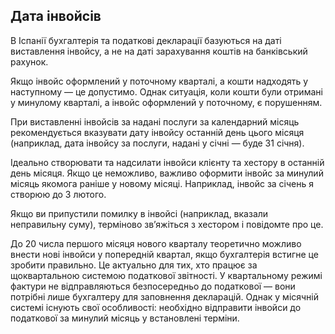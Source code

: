 ## Дата інвойсів

В Іспанії бухгалтерія та податкові декларації базуються на даті виставлення інвойсу, а не на даті зарахування коштів на
банківський рахунок.

Якщо інвойс оформлений у поточному кварталі, а кошти надходять у наступному — це допустимо. Однак ситуація, коли кошти
були отримані у минулому кварталі, а інвойс оформлений у поточному, є порушенням.

При виставленні інвойсів за надані послуги за календарний місяць рекомендується вказувати дату інвойсу останній день
цього місяця (наприклад, дата інвойсу за послуги, надані у січні — буде 31 січня).

Ідеально створювати та надсилати інвойси клієнту та хестору в останній день місяця. Якщо це неможливо, важливо оформити
інвойс за минулий місяць якомога раніше у новому місяці. Наприклад, інвойс за січень я створюю до 3 лютого.

Якщо ви припустили помилку в інвойсі (наприклад, вказали неправильну суму), терміново зв’яжіться з хестором і повідомте
про це.

До 20 числа першого місяця нового кварталу теоретично можливо внести нові інвойси у попередній квартал, якщо бухгалтерія
встигне це зробити правильно. Це актуально для тих, хто працює за щоквартальною системою податкової звітності. У
квартальному режимі фактури не відправляються безпосередньо до податкової — вони потрібні лише бухгалтеру для заповнення
декларацій. Однак у місячній системі існують свої особливості: необхідно відправити інвойси до податкової за минулий
місяць у встановлені терміни.
